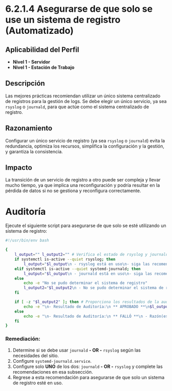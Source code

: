 # 6.2.1.4 Asegurarse de que solo se use un sistema de registro (Automatizado)

## Aplicabilidad del Perfil
- **Nivel 1 - Servidor**
- **Nivel 1 - Estación de Trabajo**

## Descripción
Las mejores prácticas recomiendan utilizar un único sistema centralizado de registros para la gestión de logs. Se debe elegir un único servicio, ya sea `rsyslog` o `journald`, para que actúe como el sistema centralizado de registro.

## Razonamiento
Configurar un único servicio de registro (ya sea `rsyslog` o `journald`) evita la redundancia, optimiza los recursos, simplifica la configuración y la gestión, y garantiza la consistencia.

## Impacto
La transición de un servicio de registro a otro puede ser compleja y llevar mucho tiempo, ya que implica una reconfiguración y podría resultar en la pérdida de datos si no se gestiona y reconfigura correctamente.

# Auditoría

Ejecute el siguiente script para asegurarse de que solo se esté utilizando un sistema de registro:

```bash
#!/usr/bin/env bash

{
    l_output="" l_output2="" # Verifica el estado de rsyslog y journald
    if systemctl is-active --quiet rsyslog; then
        l_output="$l_output\n - rsyslog está en uso\n- siga las recomendaciones en la subsección Configurar rsyslog únicamente"
    elif systemctl is-active --quiet systemd-journald; then
        l_output="$l_output\n - journald está en uso\n- siga las recomendaciones en la subsección Configurar journald únicamente"
    else
        echo -e "No se pudo determinar el sistema de registro"
        l_output2="$l_output2\n - No se pudo determinar el sistema de registro\n- Configure solo UN sistema de registro: rsyslog O journald"
    fi

    if [ -z "$l_output2" ]; then # Proporciona los resultados de la auditoría
        echo -e "\n- Resultado de Auditoría:\n ** APROBADO **\n$l_output\n"
    else
        echo -e "\n- Resultado de Auditoría:\n ** FALLÓ **\n - Razón(es) del fallo en la auditoría:\n$l_output2"
    fi
}
```

### Remediación:

1. Determine si se debe usar ``journald`` **- OR -** ``rsyslog`` según las necesidades del sitio.
2. Configure ``systemd-journald.service``.
3. Configure solo **UNO** de los dos: ``journald`` **- OR -** ``rsyslog`` y complete las recomendaciones en esa subsección.
4. Regrese a esta recomendación para asegurarse de que solo un sistema de registro esté en uso.
